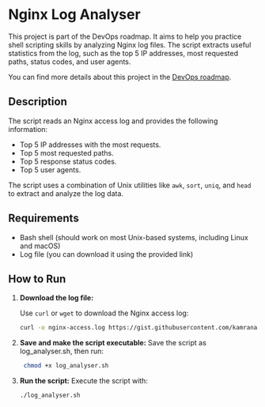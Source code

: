 # Nginx Log Analyser

This project is part of the DevOps roadmap. It aims to help you practice shell scripting skills by analyzing Nginx log files. The script extracts useful statistics from the log, such as the top 5 IP addresses, most requested paths, status codes, and user agents.

You can find more details about this project in the [DevOps roadmap](https://roadmap.sh/projects/nginx-log-analyser).

## Description

The script reads an Nginx access log and provides the following information:

- Top 5 IP addresses with the most requests.
- Top 5 most requested paths.
- Top 5 response status codes.
- Top 5 user agents.

The script uses a combination of Unix utilities like `awk`, `sort`, `uniq`, and `head` to extract and analyze the log data.

## Requirements

- Bash shell (should work on most Unix-based systems, including Linux and macOS)
- Log file (you can download it using the provided link)

## How to Run

1. **Download the log file:**

   Use `curl` or `wget` to download the Nginx access log:
   ```bash
   curl -o nginx-access.log https://gist.githubusercontent.com/kamranahmedse/e66c3b9ea89a1a030d3b739eeeef22d0/raw/77fb3ac837a73c4f0206e78a236d885590b7ae35/nginx-access.log
    ```
2. **Save and make the script executable:**
    Save the script as log_analyser.sh, then run:

   ```bash
    chmod +x log_analyser.sh
    ```
    
3. **Run the script:**
    Execute the script with:

    ```bash
    ./log_analyser.sh
    ```